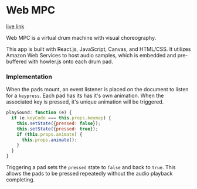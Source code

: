 # Web MPC

[live link][link]

[link]: https://xrayzx.github.io/WebMPC/

Web MPC is a virtual drum machine with visual choreography.

This app is built with React.js, JavaScript, Canvas, and HTML/CSS. It utilizes Amazon Web Services to host audio samples, which is embedded and pre-buffered with howler.js onto each drum pad.

### Implementation

When the pads mount, an event listener is placed on the document to listen for a `keypress`. Each pad has its has it's own animation. When the associated key is pressed, it's unique animation will be triggered.

```javascript
playSound: function (e) {
  if (e.keyCode === this.props.keymap) {
    this.setState({pressed: false});
    this.setState({pressed: true});
    if (this.props.animate) {
      this.props.animate();
    }
  }
}
```

Triggering a pad sets the `pressed` state to `false` and back to `true`. This allows the pads to be pressed repeatedly without the audio playback completing.
